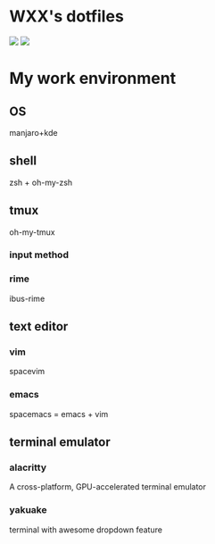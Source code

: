 # WXX's dotfiles
![]('./images/Screenshot_20191216_110830.png')
![]('./images/Screenshot_20191216_111145.png')

# My work environment

## OS
manjaro+kde

## shell
zsh + oh-my-zsh

## tmux
oh-my-tmux

### input method

### rime
ibus-rime

## text editor

### vim
spacevim

### emacs
spacemacs  = emacs + vim

## terminal emulator

### alacritty
A cross-platform, GPU-accelerated terminal emulator

### yakuake
terminal with awesome dropdown feature
